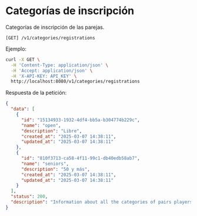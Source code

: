 # Categorías de inscripción

Categorías de inscripción de las parejas.

```
[GET] /v1/categories/registrations
```

Ejemplo:

```bash
curl -X GET \
  -H 'Content-Type: application/json' \
  -H 'Accept: application/json' \
  -H 'X-API-KEY: API_KEY' \
  http://localhost:8080/v1/categories/registrations
```

Respuesta de la petición:

```json
{
  "data": [
    {
      "id": "15134933-1932-4df4-bb5a-b304774b229c",
      "name": "open",
      "description": "Libre",
      "created_at": "2025-03-07 14:38:11",
      "updated_at": "2025-03-07 14:38:11"
    },
    {
      "id": "810f3713-ca58-4f11-99c1-db40edb58ab7",
      "name": "seniors",
      "description": "50 y más",
      "created_at": "2025-03-07 14:38:11",
      "updated_at": "2025-03-07 14:38:11"
    }
  ],
  "status": 200,
  "description": "Information about all the categories of pairs players registration"
}
```
